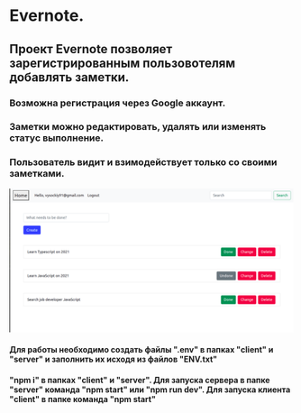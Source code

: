 # Evernote.
## Проект Evernote позволяет зарегистрированным пользовотелям добавлять заметки.
### Возможна регистрация через Google аккаунт.
### Заметки можно редактировать, удалять или изменять статус выполнение. 
### Пользователь видит и взимодействует только со своими заметками.
![Alt text](/client/public/evernoteSkrin.png?raw=true "Optional Title")
#### Для работы необходимо создать файлы ".env" в папках "client" и "server" и заполнить их исходя из файлов "ENV.txt" 
#### "npm i" в папках "client" и "server". Для запуска сервера в папке "server" команда "npm start" или "npm run dev". Для запуска клиента "client" в папке команда "npm start"

